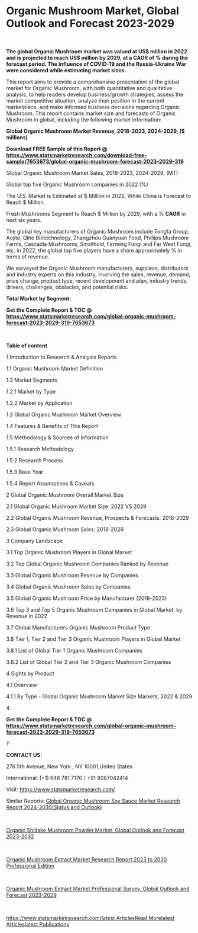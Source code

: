 <h1>Organic Mushroom Market, Global Outlook and Forecast 2023-2029</h1><br/><p><strong>The global Organic Mushroom market was valued at US$ million in 2022 and is projected to reach US$ million by 2029, at a <strong>CAGR</strong> of % during the forecast period. The influence of COVID-19 and the Russia-Ukraine War were considered while estimating market sizes.</strong></p>
 
 
 
 <p>This report aims to provide a comprehensive presentation of the global market for Organic Mushroom, with both quantitative and qualitative analysis, to help readers develop business/growth strategies, assess the market competitive situation, analyze their position in the current marketplace, and make informed business decisions regarding Organic Mushroom. This report contains market size and forecasts of Organic Mushroom in global, including the following market information:</p>
 
 
 
 <p><strong>Global Organic Mushroom Market Revenue, 2018-2023, 2024-2029, ($ millions)</strong></p>
 
 
 
 <p><strong>Download FREE Sample of this Report @ <a href="https://www.statsmarketresearch.com/download-free-sample/7653673/global-organic-mushroom-forecast-2023-2029-319">https://www.statsmarketresearch.com/download-free-sample/7653673/global-organic-mushroom-forecast-2023-2029-319</a></strong></p>
 
 
 
 <p>Global Organic Mushroom Market Sales, 2018-2023, 2024-2029, (MT)</p>
 
 
 
 <p>Global top five Organic Mushroom companies in 2022 (%)</p>
 
 
 
 <p>The U.S. Market is Estimated at $ Million in 2022, While China is Forecast to Reach $ Million.</p>
 
 
 
 <p>Fresh Mushrooms Segment to Reach $ Million by 2029, with a % <strong>CAGR</strong> in next six years.</p>
 
 
 
 <p>The global key manufacturers of Organic Mushroom include Tongfa Group, Aojite, Qihe Biotechnology, Zhangzhou Guanyuan Food, Phillips Mushroom Farms, Cascadia Mushrooms, Smallhold, Farming Fungi and Far West Fungi, etc. in 2022, the global top five players have a share approximately % in terms of revenue.</p>
 
 
 
 <p>We surveyed the Organic Mushroom manufacturers, suppliers, distributors and industry experts on this industry, involving the sales, revenue, demand, price change, product type, recent development and plan, industry trends, drivers, challenges, obstacles, and potential risks.</p>
 
 
 
 <p><strong>Total Market by Segment:</strong></p>
 
 
 
 <div><b>Get the Complete Report & TOC @ <a href="https://www.statsmarketresearch.com/global-organic-mushroom-forecast-2023-2029-319-7653673">https://www.statsmarketresearch.com/global-organic-mushroom-forecast-2023-2029-319-7653673</a></b></div>
 
 
 
 <p><br />
 
 <b>Table of content</b></p>
 
 
 
 <p>1 Introduction to Research & Analysis Reports<br />
 
 1.1 Organic Mushroom Market Definition<br />
 
 1.2 Market Segments<br />
 
 1.2.1 Market by Type<br />
 
 1.2.2 Market by Application<br />
 
 1.3 Global Organic Mushroom Market Overview<br />
 
 1.4 Features & Benefits of This Report<br />
 
 1.5 Methodology & Sources of Information<br />
 
 1.5.1 Research Methodology<br />
 
 1.5.2 Research Process<br />
 
 1.5.3 Base Year<br />
 
 1.5.4 Report Assumptions & Caveats<br />
 
 2 Global Organic Mushroom Overall Market Size<br />
 
 2.1 Global Organic Mushroom Market Size: 2022 VS 2029<br />
 
 2.2 Global Organic Mushroom Revenue, Prospects & Forecasts: 2018-2029<br />
 
 2.3 Global Organic Mushroom Sales: 2018-2029<br />
 
 3 Company Landscape<br />
 
 3.1 Top Organic Mushroom Players in Global Market<br />
 
 3.2 Top Global Organic Mushroom Companies Ranked by Revenue<br />
 
 3.3 Global Organic Mushroom Revenue by Companies<br />
 
 3.4 Global Organic Mushroom Sales by Companies<br />
 
 3.5 Global Organic Mushroom Price by Manufacturer (2018-2023)<br />
 
 3.6 Top 3 and Top 5 Organic Mushroom Companies in Global Market, by Revenue in 2022<br />
 
 3.7 Global Manufacturers Organic Mushroom Product Type<br />
 
 3.8 Tier 1, Tier 2 and Tier 3 Organic Mushroom Players in Global Market<br />
 
 3.8.1 List of Global Tier 1 Organic Mushroom Companies<br />
 
 3.8.2 List of Global Tier 2 and Tier 3 Organic Mushroom Companies<br />
 
 4 Sights by Product<br />
 
 4.1 Overview<br />
 
 4.1.1 By Type - Global Organic Mushroom Market Size Markets, 2022 & 2029<br />
 
 4.</p>
 
 
 
 <div><b>Get the Complete Report & TOC @ <a href="https://www.statsmarketresearch.com/global-organic-mushroom-forecast-2023-2029-319-7653673">https://www.statsmarketresearch.com/global-organic-mushroom-forecast-2023-2029-319-7653673</a></b></div>
 
 
 
 <p>? </p>
 
 
 
 <p><b>CONTACT US:</b><br />
 
 276 5th Avenue, New York , NY 10001,United States<br />
 
 International: (+1) 646 781 7170 / +91 8087042414<br />
 
 Visit: <a href="https://www.statsmarketresearch.com/">https://www.statsmarketresearch.com/</a><br />
 
 Similar Reports: <a href="https://www.statsmarketresearch.com/global-organic-mushroom-forecast-2023-2029-319-7653673">Global Organic Mushroom Soy Sauce Market Research Report 2024-2030(Status and Outlook)</a><br />
 
 <br />
 
 <a href="https://www.statsmarketresearch.com/global-organic-mushroom-forecast-2023-2029-319-7653673">Organic Shiitake Mushroom Powder Market, Global Outlook and Forecast 2023-2032</a><br />
 
 <br />
 
 <a href="https://www.statsmarketresearch.com/global-organic-mushroom-forecast-2023-2029-319-7653673">Organic Mushroom Extract Market Research Report 2023 to 2030 Professional Edition</a><br />
 
 <br />
 
 <a href="https://www.statsmarketresearch.com/global-organic-mushroom-forecast-2023-2029-319-7653673">Organic Mushroom Extract Market Professional Survey, Global Outlook and Forecast 2023-2029</a><br />
 
 <br />
 
 <a href="https://gyeongbokgung.com">https://www.statsmarketresearch.com/</a><a href="https://hallyeomaritime.com">latest Articles</a><a href="https://jingwansa.com">Read More</a><a href="https://nguoiviet.jp/">latest Articles</a><a href="https://www.intelmarketresearch.com/">latest Publications</a></p>